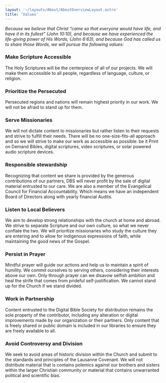 ```yaml
---
layout: '~/layouts/About/AboutOverviewLayout.astro'
title: 'Values'
---
```


_Because we believe that Christ “came so that everyone would have life, and have it in its fullest” (John 10:10), and because we have experienced the life-giving power of His Words, (John 6:63), and because God has called us to share those Words, we will pursue the following values:_

### Make Scripture Accessible

The Holy Scriptures will be the centerpiece of all of our projects. We will make them accessible to all people, regardless of language, culture, or religion.

### Prioritize the Persecuted

Persecuted regions and nations will remain highest priority in our work. We will not be afraid to stand up for them.

### Serve Missionaries

We will not dictate content to missionaries but rather listen to their requests and strive to fulfill their needs. There will be no one-size-fits-all approach and so we will strive to make our work as accessible as possible: be it Print on Demand Bibles, digital scriptures, video scriptures, or solar powered audio scripture devices.

### Responsible stewardship

Recognizing that content we share is provided by the generous contributions of our partners, DBS will never profit by the sale of digital material entrusted to our care. We are also a member of the Evangelical Council for Financial Accountability. Which means we have an independent Board of Directors along with yearly financial Audits.

### Listen to Local Believers

We aim to develop strong relationships with the church at home and abroad. We strive to separate Scripture and our own culture, so what we never conflate the two. We will prioritize missionaries who study the culture they are entering and to allow for indigenous expressions of faith, while maintaining the good news of the Gospel.

### Persist in Prayer

Mindful prayer will guide our actions and help us to maintain a spirit of humility. We commit ourselves to serving others, considering their interests above our own. Only through prayer can we disavow selfish ambition and heal the strife that comes from prideful self-justification. We cannot stand up for the Church if we stand divided.

### Work in Partnership

Content entrusted to the Digital Bible Society for distribution remains the sole property of the contributor, including any alteration or digital improvements made by our organization or their partners. Only content that is freely shared or public domain is included in our libraries to ensure they are freely available to all.

### Avoid Controversy and Division

We seek to avoid areas of historic division within the Church and submit to the standards and principles of the Lausanne Covenant. We will not distribute material that is contains polemics against our brothers and sisters within the larger Christian community or material that contains unwarranted political and scientific bias.
